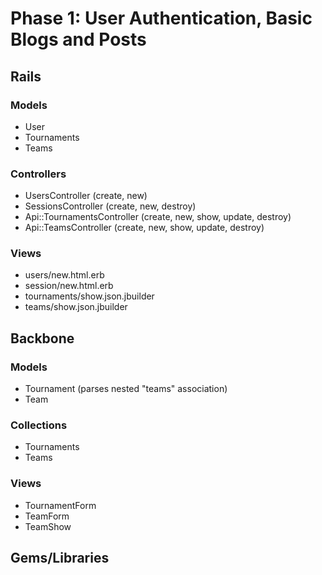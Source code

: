 # Phase 1: User Authentication, Basic Blogs and Posts

## Rails
### Models
* User
* Tournaments
* Teams

### Controllers
* UsersController (create, new)
* SessionsController (create, new, destroy)
* Api::TournamentsController (create, new, show, update, destroy)
* Api::TeamsController (create, new, show, update, destroy)

### Views
* users/new.html.erb
* session/new.html.erb
* tournaments/show.json.jbuilder
* teams/show.json.jbuilder

## Backbone
### Models
* Tournament (parses nested "teams" association)
* Team

### Collections
* Tournaments
* Teams

### Views
* TournamentForm
* TeamForm
* TeamShow

## Gems/Libraries
